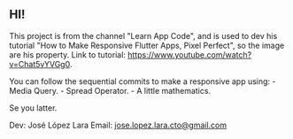 HI!
--------------------------

This project is from the channel "Learn App Code",
and is used to dev his tutorial "How to Make Responsive Flutter Apps, Pixel Perfect",
so the image are his property.
Link to tutorial: https://www.youtube.com/watch?v=Chat5vYVGg0.

You can follow the sequential commits to make a responsive app using:
    - Media Query.
    - Spread Operator.
    - A little mathematics.

Se you latter.

Dev: José López Lara
Email: jose.lopez.lara.cto@gmail.com
